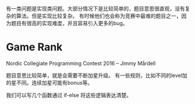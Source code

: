 有一类问题是实现类问题。大部分情况下是比较简单的，题目意思很直观，没有复杂的算法。但是实现比较复杂。
有时候他们也会称为竞赛中最难的题目之一，因为题目有很高的实现难度，并且容易引入更多的bug。

# Game Rank
Nordic Collegiate Programming Contest 2016 – Jimmy Mårdell

题目意思比较简单，就是会需要不断加星升级。
有一些规则，比如不同的level加的星不同。连续加星可能有bonus等。

我们可以写几个函数通过 if-else 将这些逻辑表达清楚。